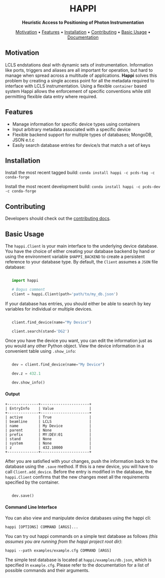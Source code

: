 <h1 align="center">HAPPI</h1>

<div align="center">
  <strong>Heuristic Access to Positioning of Photon Instrumentation</strong>
</div>

<p align="center">
  <a href="#motivation">Motivation</a> •
  <a href="#features">Features</a> •
  <a href="#installation">Installation</a> •
  <a href="#contributing">Contributing</a> •
  <a href="#basic-usage">Basic Usage</a> •
  <a href="https://pcdshub.github.io/happi/">Documentation</a>
</p>

## Motivation
LCLS endstations deal with dynamic sets of instrumentation. Information like
ports, triggers and aliases are all important for operation, but hard to manage
when spread across a multitude of applications. **Happi** solves this problem
by creating a single access point for all the metadata required to interface
with LCLS instrumentation. Using a flexible `container` based system Happi
allows the enforcement of specific conventions while still permitting flexible
data entry where required.


## Features
* Manage information for specific device types using containers
* Input arbitrary metadata associated with a specific device
* Flexible backend support for multiple types of databases; MongoDB, JSON e.t.c
* Easily search database entries for device/s that match a set of keys

## Installation

Install the most recent tagged build: `conda install happi -c pcds-tag -c conda-forge`

Install the most recent development build: `conda install happi -c pcds-dev -c conda-forge`

## Contributing

Developers should check out the [contributing docs](https://github.com/pcdshub/happi/blob/master/CONTRIBUTING.rst).

## Basic Usage

The `happi.Client` is your main interface to the underlying device database.
You have the choice of either creating your database backend by hand or using
the environment variable `$HAPPI_BACKEND` to create a persistent reference to
your database type. By default, the `Client` assumes a `JSON` file database:

```python

   import happi

   # Bogus comment
   client = happi.Client(path='path/to/my_db.json')
```

If your database has entries, you should either be able to search by key
variables for individual or multiple devices.

```python

   client.find_device(name="My Device")

   client.search(stand='DG2')
```

Once you have the device you want, you can edit the information just as you
would any other Python object. View the device information in a
convenient table using `.show_info`:

```python

   dev = client.find_device(name="My Device")

   dev.z = 432.1

   dev.show_info()
```
#### Output

```text
+--------------+----------------------+
| EntryInfo    | Value                |
+--------------+----------------------+
| active       | True                 |
| beamline     | LCLS                 |
| name         | My Device            |
| parent       | None                 |
| prefix       | MY:DEV:01            |
| stand        | None                 |
| system       | None                 |
| z            | 432.10000            |
+--------------+----------------------+
```

After you are satisfied with your changes, push the information back to the
database using the `.save` method. If this is a new device, you will have to
call `Client.add_device`. Before the entry is modified in the database, the
`happi.Client` confirms that the new changes meet all the requirements
specified by the container.

```python

   dev.save()
```

#### Command Line Interface

You can also view and manipulate device databases using the happi cli:

```
happi [OPTIONS] COMMAND [ARGS]...
```

You can try out happi commands on a simple test database as follows _(this assumes you are running from the happi project root dir)_:

```
happi --path examples/example.cfg COMMAND [ARGS]
```

The simple test database is located at `happi/examples/db.json`, which is specified in `example.cfg`.
Please refer to the documentation for a list of possible commands and their arguments.
